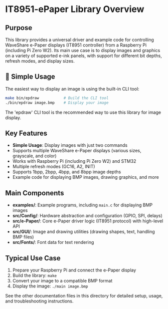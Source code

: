# IT8951-ePaper Library Overview

## Purpose

This library provides a universal driver and example code for controlling WaveShare e-Paper displays (IT8951 controller) from a Raspberry Pi (including Pi Zero W2). Its main use case is to display images and graphics on a variety of supported e-ink panels, with support for different bit depths, refresh modes, and display sizes.

## 🚀 Simple Usage

The easiest way to display an image is using the built-in CLI tool:

```sh
make bin/epdraw           # Build the CLI tool
./bin/epdraw image.bmp    # Display your image
```

The 'epdraw' CLI tool is the recommended way to use this library for image display.

## Key Features
- **Simple Usage**: Display images with just two commands
- Supports multiple WaveShare e-Paper displays (various sizes, grayscale, and color)
- Works with Raspberry Pi (including Pi Zero W2) and STM32
- Multiple refresh modes (GC16, A2, INIT)
- Supports 1bpp, 2bpp, 4bpp, and 8bpp image depths
- Example code for displaying BMP images, drawing graphics, and more

## Main Components
- **examples/**: Example programs, including `main.c` for displaying BMP images
- **src/Config/**: Hardware abstraction and configuration (GPIO, SPI, delays)
- **src/e-Paper/**: Core e-Paper driver logic (IT8951 protocol) with high-level API
- **src/GUI/**: Image and drawing utilities (drawing shapes, text, handling BMP files)
- **src/Fonts/**: Font data for text rendering

## Typical Use Case
1. Prepare your Raspberry Pi and connect the e-Paper display
2. Build the library: `make`
3. Convert your image to a compatible BMP format
4. Display the image: `./main image.bmp`

See the other documentation files in this directory for detailed setup, usage, and troubleshooting instructions. 